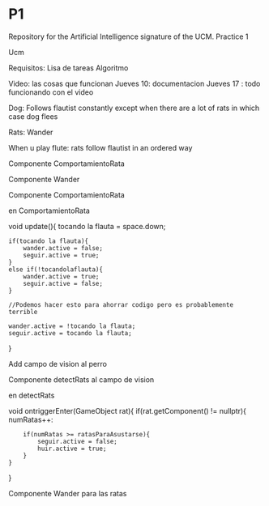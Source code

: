 # P1
Repository for the Artificial Intelligence signature of the UCM. Practice 1

Ucm

Requisitos:
Lisa de tareas
Algoritmo

Video: las cosas que funcionan
Jueves 10: documentacion
Jueves 17 : todo funcionando con el video

Dog: Follows flautist constantly except when there are a lot of rats in which case dog flees

Rats: Wander

When u play flute: rats follow flautist in an ordered way

Componente ComportamientoRata

Componente Wander

Componente ComportamientoRata

en ComportamientoRata


void update(){
    tocando la flauta = space.down;

    if(tocando la flauta){
        wander.active = false;
        seguir.active = true;
    }
    else if(!tocandolaflauta){
        wander.active = true;
        seguir.active = false;
    }

    //Podemos hacer esto para ahorrar codigo pero es probablemente terrible

    wander.active = !tocando la flauta;
    seguir.active = tocando la flauta;
}

Add campo de vision al perro

Componente detectRats al campo de vision

en detectRats

void ontriggerEnter(GameObject rat){
    if(rat.getComponent<comporamientoRata>() != nullptr){
        numRatas++:

        if(numRatas >= ratasParaAsustarse){
            seguir.active = false;
            huir.active = true;
        }
    }
}

Componente Wander para las ratas